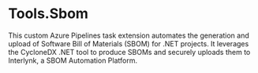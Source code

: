 # Tools.Sbom
This custom Azure Pipelines task extension automates the generation and upload of Software Bill of Materials (SBOM) for .NET projects. It leverages the CycloneDX .NET tool to produce SBOMs and securely uploads them to Interlynk, a SBOM Automation Platform.
